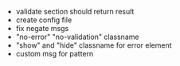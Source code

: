 - validate section should return result
- create config file
- fix negate msgs
- "no-error" "no-validation" classname
- "show" and "hide" classname for error element
- custom msg for pattern 
